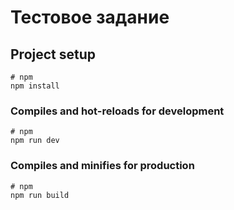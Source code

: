 # Тестовое задание

## Project setup

```
# npm
npm install

```

### Compiles and hot-reloads for development

```
# npm
npm run dev

```

### Compiles and minifies for production

```
# npm
npm run build

```

